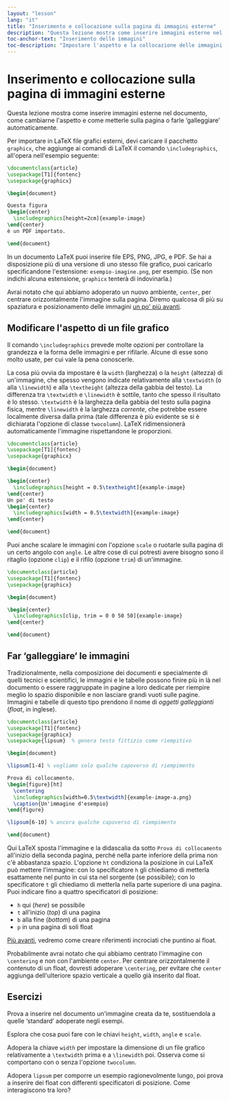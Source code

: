 ```yaml
---
layout: "lesson"
lang: "it"
title: "Inserimento e collocazione sulla pagina di immagini esterne"
description: "Questa lezione mostra come inserire immagini esterne nel documento, come cambiarne l'aspetto e come farle ‘galleggiare’ automaticamente fino al posto ‘giusto’ nel PDF."
toc-anchor-text: "Inserimento delle immagini"
toc-description: "Impostare l'aspetto e la collocazione delle immagini."
---
```


# Inserimento e collocazione sulla pagina di immagini esterne

<span
  class="summary">Questa lezione mostra come inserire 
  immagini esterne nel documento, come cambiarne l'aspetto 
  e come metterle sulla pagina o farle ‘galleggiare’ 
  automaticamente.</span>

Per importare in LaTeX file grafici esterni, devi caricare
il pacchetto `graphicx`, che aggiunge ai comandi di LaTeX 
il comando `\includegraphics`, all'opera nell'esempio
seguente:

```latex
\documentclass{article}
\usepackage[T1]{fontenc}
\usepackage{graphicx}

\begin{document}

Questa figura
\begin{center}
  \includegraphics[height=2cm]{example-image}
\end{center}
è un PDF importato.

\end{document}
```

In un documento LaTeX puoi inserire file EPS, 
PNG, JPG, e PDF.
Se hai a disposizione più di una versione di uno
stesso file grafico, puoi caricarlo specificandone
l'estensione: `esempio-imagine.png`, per esempio. 
(Se non indichi alcuna estensione, 
`graphicx` tenterà di indovinarla.)

Avrai notato che qui abbiamo adoperato un nuovo 
ambiente, `center`, per centrare orizzontalmente
l'immagine sulla pagina.
Diremo qualcosa di più su spaziatura e 
posizionamento delle immagini [un po' più avanti](lesson-11).

## Modificare l'aspetto di un file grafico

Il comando `\includegraphics` prevede molte 
opzioni per controllare la grandezza e la forma 
delle immagini e per rifilarle. 
Alcune di esse sono molto usate, per cui vale 
la pena conoscerle.

La cosa più ovvia da impostare è la `width` 
(larghezza) o la `height` (altezza) di un'immagine, 
che spesso vengono indicate relativamente
alla `\textwidth` (o alla `\linewidth`) e alla 
`\textheight` (altezza della gabbia del testo). 
La differenza tra `\textwidth` e `\linewidth` 
è sottile, tanto che spesso il risultato è lo 
stesso. 
`\textwidth` è la larghezza della gabbia del 
testo sulla pagina fisica, 
mentre `\linewidth` è la larghezza _corrente_, 
che potrebbe essere localmente diversa dalla prima 
(tale differenza è più evidente se si è dichiarata 
l'opzione di classe `twocolumn`). 
LaTeX ridimensionerà automaticamente l'immagine 
rispettandone le proporzioni.

```latex
\documentclass{article}
\usepackage[T1]{fontenc}
\usepackage{graphicx}

\begin{document}

\begin{center}
  \includegraphics[height = 0.5\textheight]{example-image}
\end{center}
Un po' di testo
\begin{center}
  \includegraphics[width = 0.5\textwidth]{example-image}
\end{center}

\end{document}
```

Puoi anche scalare le immagini con l'opzione `scale` 
o ruotarle sulla pagina di un certo angolo con `angle`. 
Le altre cose di cui potresti avere bisogno sono il ritaglio 
(opzione `clip`) e il rifilo (opzione `trim`) di un'immagine.

```latex
\documentclass{article}
\usepackage[T1]{fontenc}
\usepackage{graphicx}

\begin{document}

\begin{center}
  \includegraphics[clip, trim = 0 0 50 50]{example-image}
\end{center}

\end{document}
```

## Far ‘galleggiare‘ le immagini

Tradizionalmente, nella composizione dei documenti 
e specialmente di quelli tecnici e scientifici, 
le immagini e le tabelle possono finire 
più in là nel documento o essere raggruppate in pagine 
a loro dedicate per riempire meglio lo spazio disponibile 
e non lasciare grandi vuoti sulle pagine.
Immagini e tabelle di questo tipo prendono il nome 
di _oggetti galleggianti_ (_float_, in inglese).

```latex
\documentclass{article}
\usepackage[T1]{fontenc}
\usepackage{graphicx}
\usepackage{lipsum}  % genera testo fittizio come riempitivo

\begin{document}

\lipsum[1-4] % vogliamo solo qualche capoverso di riempimento

Prova di collocamento.
\begin{figure}[ht]
  \centering
  \includegraphics[width=0.5\textwidth]{example-image-a.png}
  \caption{Un'immagine d'esempio}
\end{figure}

\lipsum[6-10] % ancora qualche capoverso di riempimento

\end{document}
```

Qui LaTeX sposta l'immagine e la didascalia
da sotto `Prova di collocamento` all'inizio della
seconda pagina, perché nella parte inferiore 
della prima non c'è abbastanza spazio.
L'opzione `ht` condiziona la posizione in cui
LaTeX può mettere l'immagine: con lo specificatore
`h` gli chiediamo di metterla esattamente nel punto
in cui sta nel sorgente (se possibile); con lo 
specificatore `t` gli chiediamo di metterla 
nella parte superiore di una pagina.
Puoi indicare fino a quattro specificatori di posizione:

- `h` qui (_here_) se possibile
- `t` all'inizio (_top_) di una pagina
- `b` alla fine (_bottom_) di una pagina
- `p` in una pagina di soli float

[Più avanti](lesson-09), vedremo come creare 
riferimenti incrociati che puntino ai float.

Probabilmente avrai notato che qui abbiamo centrato
l'immagine con `\centering` e non con l'ambiente
`center`. 
Per centrare orizzontalmente il contenuto
di un float, dovresti adoperare `\centering`,
per evitare che `center` aggiunga dell'ulteriore 
spazio verticale a quello già inserito dal float.

## Esercizi

Prova a inserire nel documento un'immagine creata 
da te, sostituendola a quelle ‘standard’ adoperate
negli esempi.

Esplora che cosa puoi fare con le chiavi 
`height`, `width`, `angle` e `scale`.

Adopera la chiave `width` per impostare la 
dimensione di un file grafico relativamente 
a `\textwidth` prima e a `\linewidth` poi. 
Osserva come si comportano con o senza 
l'opzione `twocolumn`.

Adopera `lipsum` per comporre un esempio 
ragionevolmente lungo, poi prova a inserire 
dei float con differenti specificatori di posizione. 
Come interagiscono tra loro?
